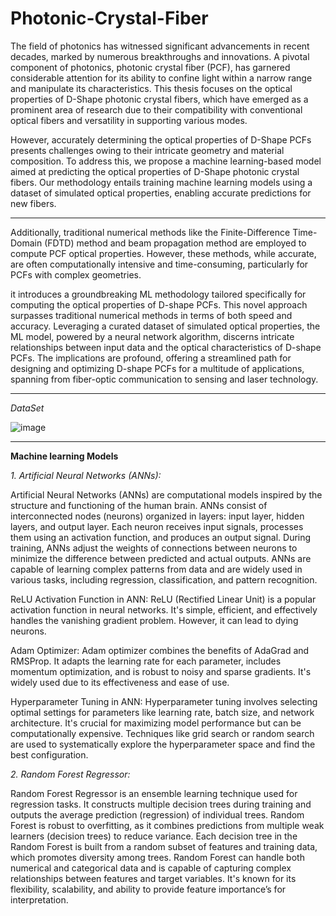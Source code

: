 # Photonic-Crystal-Fiber
The field of photonics has witnessed significant advancements in recent decades, marked by 
numerous breakthroughs and innovations. A pivotal component of photonics, photonic crystal 
fiber (PCF), has garnered considerable attention for its ability to confine light within a narrow 
range and manipulate its characteristics. This thesis focuses on the optical properties of D-Shape 
photonic crystal fibers, which have emerged as a prominent area of research due to their 
compatibility with conventional optical fibers and versatility in supporting various modes. 
 
However, accurately determining the optical properties of D-Shape PCFs presents challenges 
owing to their intricate geometry and material composition. To address this, we propose a machine 
learning-based model aimed at predicting the optical properties of D-Shape photonic crystal fibers. 
Our methodology entails training machine learning models using a dataset of simulated optical 
properties, enabling accurate predictions for new fibers. 

----------------------------------------------------------------

Additionally, traditional numerical methods like the Finite-Difference Time-Domain (FDTD) 
method and beam propagation method are employed to compute PCF optical properties. However, 
these methods, while accurate, are often computationally intensive and time-consuming, 
particularly for PCFs with complex geometries. 

 it introduces a groundbreaking ML methodology tailored specifically for computing the 
optical properties of D-shape PCFs. This novel approach surpasses traditional numerical methods 
in terms of both speed and accuracy. Leveraging a curated dataset of simulated optical properties, 
the ML model, powered by a neural network algorithm, discerns intricate relationships between 
input data and the optical characteristics of D-shape PCFs. The implications are profound, offering 
a streamlined path for designing and optimizing D-shape PCFs for a multitude of applications, 
spanning from fiber-optic communication to sensing and laser technology.

--------------------------------------------------------------
*DataSet*

![image](https://github.com/Prajwal-101/Machine-Learning-model-for-predicting-the-optical-properties-of-a-D-Shape-PCF/assets/159109640/a954fcfc-2656-4e74-818f-95172e212085)


--------------------------------------------------------------

**Machine learning Models**

*1. Artificial Neural Networks (ANNs):*

Artificial Neural Networks (ANNs) are computational models inspired by the structure and functioning of the human brain. ANNs consist of interconnected nodes (neurons) organized in layers: input layer, hidden layers, and output layer. Each neuron receives input signals, processes them using an activation function, and produces an output signal. During training, ANNs adjust the weights of connections between neurons to minimize the difference between predicted and actual outputs. ANNs are capable of learning complex patterns from data and are widely used in various tasks, including regression, classification, and pattern recognition.

ReLU Activation Function in ANN: 
ReLU (Rectified Linear Unit) is a popular activation function in neural networks. It's simple, efficient, and effectively handles the vanishing gradient problem. However, it can lead to dying neurons.

Adam Optimizer:
Adam optimizer combines the benefits of AdaGrad and RMSProp. It adapts the learning rate for each parameter, includes momentum optimization, and is robust to noisy and sparse gradients. It's widely used due to its effectiveness and ease of use.

Hyperparameter Tuning in ANN: 
Hyperparameter tuning involves selecting optimal settings for parameters like learning rate, batch size, and network architecture. It's crucial for maximizing model performance but can be computationally expensive. Techniques like grid search or random search are used to systematically explore the hyperparameter space and find the best configuration.

*2. Random Forest Regressor:*

Random Forest Regressor is an ensemble learning technique used for regression tasks. It constructs multiple decision trees during training and outputs the average prediction (regression) of individual trees. Random Forest is robust to overfitting, as it combines predictions from multiple weak learners (decision trees) to reduce variance. Each decision tree in the Random Forest is built from a random subset of features and training data, which promotes diversity among trees. Random Forest can handle both numerical and categorical data and is capable of capturing complex relationships between features and target variables. It's known for its flexibility, scalability, and ability to provide feature importance’s for interpretation.

